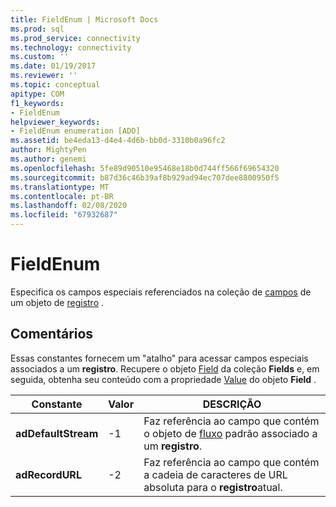 ```yaml
---
title: FieldEnum | Microsoft Docs
ms.prod: sql
ms.prod_service: connectivity
ms.technology: connectivity
ms.custom: ''
ms.date: 01/19/2017
ms.reviewer: ''
ms.topic: conceptual
apitype: COM
f1_keywords:
- FieldEnum
helpviewer_keywords:
- FieldEnum enumeration [ADO]
ms.assetid: be4eda13-d4e4-4d6b-bb0d-3310b0a96fc2
author: MightyPen
ms.author: genemi
ms.openlocfilehash: 5fe89d90510e95468e18b0d744ff566f69654320
ms.sourcegitcommit: b87d36c46b39af8b929ad94ec707dee8800950f5
ms.translationtype: MT
ms.contentlocale: pt-BR
ms.lasthandoff: 02/08/2020
ms.locfileid: "67932687"
---
```

# <a name="fieldenum"></a>FieldEnum
Especifica os campos especiais referenciados na coleção de [campos](../../../ado/reference/ado-api/fields-collection-ado.md) de um objeto de [registro](../../../ado/reference/ado-api/record-object-ado.md) .  
  
## <a name="remarks"></a>Comentários  
 Essas constantes fornecem um "atalho" para acessar campos especiais associados a um **registro**. Recupere o objeto [Field](../../../ado/reference/ado-api/field-object.md) da coleção **Fields** e, em seguida, obtenha seu conteúdo com a propriedade [Value](../../../ado/reference/ado-api/value-property-ado.md) do objeto **Field** .  
  
|Constante|Valor|DESCRIÇÃO|  
|--------------|-----------|-----------------|  
|**adDefaultStream**|-1|Faz referência ao campo que contém o objeto de [fluxo](../../../ado/reference/ado-api/stream-object-ado.md) padrão associado a um **registro**.|  
|**adRecordURL**|-2|Faz referência ao campo que contém a cadeia de caracteres de URL absoluta para o **registro**atual.|
